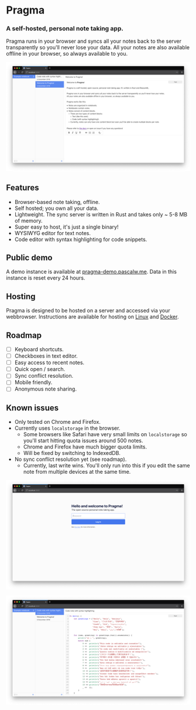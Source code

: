 # Pragma

### A self-hosted, personal note taking app.

Pragma runs in your browser and syncs all your notes back to the server transparently so you'll never lose your data.
All your notes are also available offline in your browser, so always available to you.

![](./screenshots/text-note.png)

## Features

* Browser-based note taking, offline.
* Self hosted; you own all your data.
* Lightweight. The sync server is written in Rust and takes only ~ 5-8 MB of memory.
* Super easy to host, it's just a single binary!
* WYSIWYG editor for text notes.
* Code editor with syntax highlighting for code snippets.

## Public demo

A demo instance is available at [pragma-demo.pascalw.me](https://pragma-demo.pascalw.me). Data in this instance is reset every 24 hours.

## Hosting

Pragma is designed to be hosted on a server and accessed via your webbrowser. Instructions are available for hosting on [Linux](./docs/hosting-linux.md) and [Docker](./docs/hosting-docker.md).

## Roadmap

- [ ] Keyboard shortcuts.
- [ ] Checkboxes in text editor.
- [ ] Easy access to recent notes.
- [ ] Quick open / search.
- [ ] Sync conflict resolution.
- [ ] Mobile friendly.
- [ ] Anonymous note sharing.

## Known issues

- Only tested on Chrome and Firefox.
- Currently uses `localstorage` in the browser.
  - Some browsers like Safari have very small limits on `localstorage` so you'll start hitting quota issues around 500 notes.
  - Chrome and Firefox have much bigger quota limits.
  - Will be fixed by switching to IndexedDB.
- No sync conflict resolution yet (see roadmap).
  - Currently, last write wins. You'll only run into this if you edit the same note from multiple devices at the same time.

![](./screenshots/login.png)

![](./screenshots/code-note.png)
